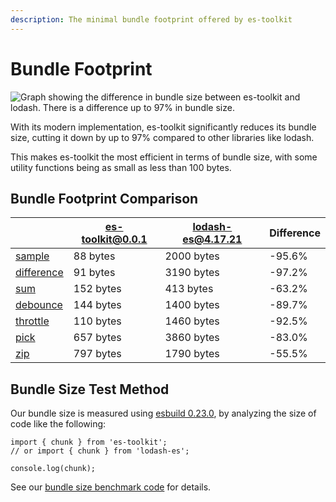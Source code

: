 ```yaml
---
description: The minimal bundle footprint offered by es-toolkit
---
```


# Bundle Footprint

![Graph showing the difference in bundle size between es-toolkit and lodash. There is a difference up to 97% in bundle size.](/assets/bundle-size.png)

With its modern implementation, es-toolkit significantly reduces its bundle size, cutting it down by up to 97% compared to other libraries like lodash.

This makes es-toolkit the most efficient in terms of bundle size, with some utility functions being as small as less than 100 bytes.

## Bundle Footprint Comparison

|                                            | es-toolkit@0.0.1 | lodash-es@4.17.21 | Difference |
| ------------------------------------------ | ---------------- | ----------------- | ---------- |
| [sample](./reference/array/sample)         | 88 bytes         | 2000 bytes        | -95.6%     |
| [difference](./reference/array/difference) | 91 bytes         | 3190 bytes        | -97.2%     |
| [sum](./reference/math/sum)                | 152 bytes        | 413 bytes         | -63.2%     |
| [debounce](./reference/function/debounce)  | 144 bytes        | 1400 bytes        | -89.7%     |
| [throttle](./reference/function/throttle)  | 110 bytes        | 1460 bytes        | -92.5%     |
| [pick](./reference/object/pick)            | 657 bytes        | 3860 bytes        | -83.0%     |
| [zip](./reference/array/zip)               | 797 bytes        | 1790 bytes        | -55.5%     |

## Bundle Size Test Method

Our bundle size is measured using [esbuild 0.23.0](https://esbuild.github.io), by analyzing the size of code like the following:

```tsx
import { chunk } from 'es-toolkit';
// or import { chunk } from 'lodash-es';

console.log(chunk);
```

See our [bundle size benchmark code](https://github.com/toss/es-toolkit/tree/main/benchmarks/bundle-size) for details.
